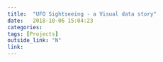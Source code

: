 ```yaml
---
title:  "UFO Sightseeing - a Visual data story"
date:   2018-10-06 15:04:23
categories:  
tags: [Projects]
outside_link: "N"
link:
---
```


